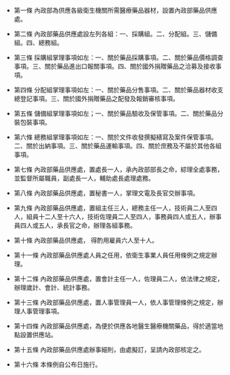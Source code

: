 * 第一條 內政部為供應各級衛生機關所需醫療藥品器材，設置內政部藥品供應處。

* 第二條 內政部藥品供應處設左列各組：一、採購組。二、分配組。三、儲備組。四、總務組。

* 第三條 採購組掌理事項如左：一、關於藥品採購事項。二、關於藥品價格調查事項。三、關於藥品進出口報關事項。四、關於國外捐贈藥品之洽募及接收事項。

* 第四條 分配組掌理事項如左：一、關於藥品分售事項。二、關於藥品器材收支總登記事項。三、關於國外捐贈藥品之配發及報銷審核事項。

* 第五條 儲備組掌理事項如左；一、關於藥品驗收及保管事項。二、關於藥品分裝包裝事項。

* 第六條 總務組掌理事項如左：一、關於文件收發撰擬繕寫及案件保管事項。二、關於出納事項。三、關於藥品運輸事項。四、關於庶務及不屬於其他各組事項。

* 第七條 內政部藥品供應處，置處長一人，承內政部部長之命，綜理全處事務，並監督所屬職員，副處長一人，輔助處長處理處務。

* 第八條 內政部藥品供應處，置秘書一人，掌理文電及長官交辦事項。

* 第九條 內政部藥品供應處，置組主任三人，總務主任一人，技術員二人至四人，組員十二人至十六人，技術佐理員二人至四人，事務員四人或五人，辦事員四人或五人，承長官之命，辦理各組事務。

* 第十條 內政部藥品供應處， 得酌用雇員六人至十人。

* 第十一條 內政部藥品供應處人員之任用，依衛生事業人員任用條例之規定辦理。

* 第十二條 內政部藥品供應處，置會計主任一人，佐理員二人，依法律之規定，辦理歲計、會計、統計事務。

* 第十三條 內政部藥品供應處，置人事管理員一人，依人事管理條例之規定，辦理人事管理事項。

* 第十四條 內政部藥品供應處，為便於供應各地醫生醫療機關藥品，得於適當地點設置供應站。

* 第十五條 內政部藥品供應處辦事細則，由處擬訂，呈請內政部核定之。

* 第十六條 本條例自公布日施行。

